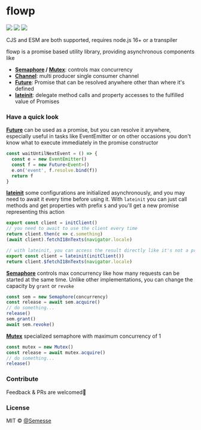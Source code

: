 # flowp

![](https://img.shields.io/github/workflow/status/Semesse/flowp/Run%20tests/master?label=CI&style=flat-square)
![](https://img.shields.io/codeclimate/maintainability/Semesse/flowp?style=flat-square)
![](https://img.shields.io/codeclimate/coverage/Semesse/flowp?style=flat-square)

CJS and ESM are both supported, requires node.js 16+ or a transpiler

flowp is a promise based utility library, providing asynchronous components like


- **[Semaphore](./docs/Semaphore.md) / [Mutex](./docs/Mutex.md)**: controls max concurrency
- **[Channel](./docs/Channel.md)**: multi producer single consumer channel
- **[Future](./docs/Future.md)**: Promise that can be resolved anywhere other than where it's defined
- **[lateinit](./docs/Exports.md)**: delegate method calls and property accesses to the fulfilled value of Promises

### Have a quick look

**[Future](./docs/Future.md)** can be used as a promise, but you can resolve it anywhere, especially useful in tasks like EventEmitter or on other occasions you don't know what to execute immediately in the promise constructor
```typescript
const waitUntilNextEvent = () => {
  const e = new EventEmitter()
  const f = new Future<Event>()
  e.on('event', f.resolve.bind(f))
  return f
}
```

**[lateinit](./docs/Exports.md)** some configurations are initialized asynchronously, and you may need to await it every time before using it. With `lateinit` you can just call methods and get properties with prefix `$` and you'll get a new promise representing this action

```typescript
export const client = initClient()
// you need to await to use the client every time
return client.then(c => c.something)
(await client).fetchI18nTexts(navigator.locale)

// with lateinit, you can access the result directly like it's not a promise
export const client = lateinit(initClient())
return client.$fetchI18nTexts(navigator.locale)
```

**[Semaphore](./docs/Semaphore.md)** controls max concurrency like how many requests can be started at the same time. Unlike other implementations, you can change the capacity by `grant` or `revoke`
```typescript
const sem = new Semaphore(concurrency)
const release = await sem.acquire()
// do something...
release()
sem.grant()
await sem.revoke()
```

**[Mutex](./docs/Mutex.md)** specialized semaphore with maximum concurrency of 1
```typescript
const mutex = new Mutex()
const release = await mutex.acquire()
// do something...
release()
```

### Contribute

Feedback & PRs are welcomed🥰

### License

MIT © [@Semesse](https://github.com/Semesse)
